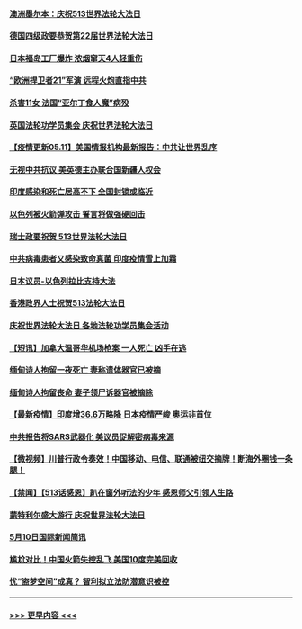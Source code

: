 #### [澳洲墨尔本：庆祝513世界法轮大法日](../pages/prog202/a103115597.md?t=05111402) 
#### [德国四级政要恭贺第22届世界法轮大法日](../pages/prog202/a103115594.md?t=05111402) 
#### [日本福岛工厂爆炸 浓烟窜天4人轻重伤](../pages/prog202/a103115569.md?t=05111402) 
#### [“欧洲捍卫者21”军演 远程火炮直指中共](../pages/prog202/a103115321.md?t=05111402) 
#### [杀害11女 法国“亚尔丁食人魔”病殁](../pages/prog202/a103115536.md?t=05111402) 
#### [英国法轮功学员集会 庆祝世界法轮大法日](../pages/prog202/a103115495.md?t=05111402) 
#### [【疫情更新05.11】美国情报机构最新报告：中共让世界乱序](../pages/prog202/a103114528.md?t=05111402) 
#### [无视中共抗议 美英德主办联合国新疆人权会](../pages/prog202/a103115314.md?t=05111402) 
#### [印度感染和死亡居高不下 全国封锁或临近](../pages/prog202/a103115317.md?t=05111402) 
#### [以色列被火箭弹攻击 誓言将做强硬回击](../pages/prog202/a103115331.md?t=05111402) 
#### [瑞士政要祝贺 513世界法轮大法日](../pages/prog202/a103115254.md?t=05111402) 
#### [中共病毒患者又感染致命真菌 印度疫情雪上加霜](../pages/prog202/a103115018.md?t=05111402) 
#### [日本议员-以色列拉比支持大法](../pages/prog202/a103115189.md?t=05111402) 
#### [香港政界人士祝贺513法轮大法日](../pages/prog202/a103115187.md?t=05111402) 
#### [庆祝世界法轮大法日 各地法轮功学员集会活动](../pages/prog202/a103115159.md?t=05111402) 
#### [【短讯】加拿大温哥华机场枪案 一人死亡 凶手在逃](../pages/prog202/a103115157.md?t=05111402) 
#### [缅甸诗人拘留一夜死亡 妻称遗体器官已被摘](../pages/prog202/a103115108.md?t=05111402) 
#### [缅甸诗人拘留丧命 妻子领尸诉器官被摘除](../pages/prog202/a103115130.md?t=05111402) 
#### [【最新疫情】印度增36.6万略降 日本疫情严峻 奥运非首位](../pages/prog202/a103115123.md?t=05111402) 
#### [中共报告将SARS武器化 美议员促解密病毒来源](../pages/prog202/a103115111.md?t=05111402) 
#### [【微视频】川普行政令奏效！中国移动、电信、联通被纽交摘牌！断海外圈钱一条腿！](../pages/prog202/a103115090.md?t=05111402) 
#### [【禁闻】【513话感恩】趴在窗外听法的少年 感恩师父引领人生路](../pages/prog202/a103115084.md?t=05111402) 
#### [蒙特利尔盛大游行 庆祝世界法轮大法日](../pages/prog202/a103115069.md?t=05111402) 
#### [5月10日国际新闻简讯](../pages/prog202/a103114750.md?t=05111402) 
#### [尴尬对比！中国火箭失控乱飞 美国10度完美回收](../pages/prog202/a103114749.md?t=05111402) 
#### [忧“盗梦空间”成真？ 智利拟立法防潜意识被控](../pages/prog202/a103114461.md?t=05111402) 

----
#### [ >>> 更早内容 <<< ](../indexes/prog202-earlier.md)
